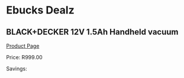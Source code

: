 
# Ebucks Dealz
## BLACK+DECKER 12V 1.5Ah Handheld vacuum
[Product Page](https://www.ebucks.com/web/shop/productSelected.do?prodId=1010860196&catId=998409624)

Price: R999.00

Savings: 


	